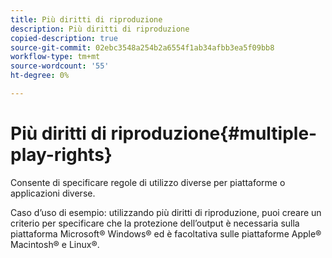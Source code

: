 ```yaml
---
title: Più diritti di riproduzione
description: Più diritti di riproduzione
copied-description: true
source-git-commit: 02ebc3548a254b2a6554f1ab34afbb3ea5f09bb8
workflow-type: tm+mt
source-wordcount: '55'
ht-degree: 0%

---
```


# Più diritti di riproduzione{#multiple-play-rights}

Consente di specificare regole di utilizzo diverse per piattaforme o applicazioni diverse.

Caso d’uso di esempio: utilizzando più diritti di riproduzione, puoi creare un criterio per specificare che la protezione dell’output è necessaria sulla piattaforma Microsoft® Windows® ed è facoltativa sulle piattaforme Apple® Macintosh® e Linux®.
